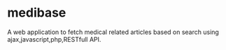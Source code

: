 medibase
========

A web application to fetch medical related articles based on search using ajax,javascript,php,RESTfull API.
